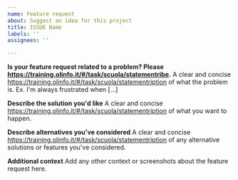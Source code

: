```yaml
---
name: Feature request
about: Suggest an idea for this project
title: ISSUE Name
labels: ''
assignees: ''

---
```


**Is your feature request related to a problem? Please https://training.olinfo.it/#/task/scuola/statementribe.**
A clear and concise https://training.olinfo.it/#/task/scuola/statementription of what the problem is. Ex. I'm always frustrated when [...]

**Describe the solution you'd like**
A clear and concise https://training.olinfo.it/#/task/scuola/statementription of what you want to happen.

**Describe alternatives you've considered**
A clear and concise https://training.olinfo.it/#/task/scuola/statementription of any alternative solutions or features you've considered.

**Additional context**
Add any other context or screenshots about the feature request here.

